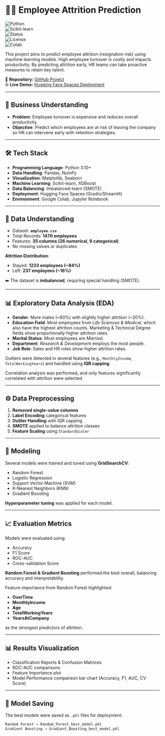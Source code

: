# 🧑‍💼 Employee Attrition Prediction

![Python](https://img.shields.io/badge/Python-3.10%2B-blue?logo=python)  
![Scikit-learn](https://img.shields.io/badge/Scikit--learn-ML-orange?logo=scikitlearn)  
![Status](https://img.shields.io/badge/Build-Passing-brightgreen)  
![License](https://img.shields.io/badge/License-MIT-yellow)  
![Colab](https://img.shields.io/badge/Google%20Colab-Notebook-orange?logo=googlecolab)

This project aims to predict employee attrition (resignation risk) using machine learning models. High employee turnover is costly and impacts productivity. By predicting attrition early, HR teams can take proactive measures to retain key talent.

🔗 **Repository:** [GitHub Project](https://github.com/alfandoo/Attrition-Predict)  
🌐 **Live Demo:** [Hugging Face Spaces Deployment](https://huggingface.co/spaces/alfando/attritrion-predict)

---

## 📌 Business Understanding

- **Problem**: Employee turnover is expensive and reduces overall productivity.
- **Objective**: Predict which employees are at risk of leaving the company so HR can intervene early with retention strategies.

---

## 🛠️ Tech Stack

- **Programming Language**: Python 3.10+
- **Data Handling**: Pandas, NumPy
- **Visualization**: Matplotlib, Seaborn
- **Machine Learning**: Scikit-learn, XGBoost
- **Data Balancing**: Imbalanced-learn (SMOTE)
- **Deployment**: Hugging Face Spaces (Gradio/Streamlit)
- **Environment**: Google Colab, Jupyter Notebook

---

## 📂 Data Understanding

- Dataset: **`employee.csv`**
- Total Records: **1470 employees**
- Features: **35 columns (26 numerical, 9 categorical)**
- No missing values or duplicates

**Attrition Distribution**:

- Stayed: **1233 employees (~84%)**
- Left: **237 employees (~16%)**

➡️ The dataset is **imbalanced**, requiring special handling (SMOTE).

---

## 📊 Exploratory Data Analysis (EDA)

- **Gender**: More males (~60%) with slightly higher attrition (~20%).
- **Education Field**: Most employees from _Life Sciences & Medical_, which also have the highest attrition counts. Marketing & Technical Degree fields show proportionally higher attrition rates.
- **Marital Status**: Most employees are _Married_.
- **Department**: _Research & Development_ employs the most people.
- **Job Role**: Sales and HR roles show higher attrition rates.

Outliers were detected in several features (e.g., `MonthlyIncome`, `TotalWorkingYears`) and handled using **IQR capping**.

Correlation analysis was performed, and only features significantly correlated with attrition were selected.

---

## ⚙️ Data Preprocessing

1. **Removed single-value columns**
2. **Label Encoding** categorical features
3. **Outlier Handling** with IQR capping
4. **SMOTE** applied to balance attrition classes
5. **Feature Scaling** using `StandardScaler`

---

## 🤖 Modeling

Several models were trained and tuned using **GridSearchCV**:

- Random Forest
- Logistic Regression
- Support Vector Machine (SVM)
- K-Nearest Neighbors (KNN)
- Gradient Boosting

**Hyperparameter tuning** was applied for each model.

---

## 📈 Evaluation Metrics

Models were evaluated using:

- Accuracy
- F1 Score
- ROC-AUC
- Cross-validation Score

**Random Forest & Gradient Boosting** performed the best overall, balancing accuracy and interpretability.

Feature importance from Random Forest highlighted:

- **OverTime**
- **MonthlyIncome**
- **Age**
- **TotalWorkingYears**
- **YearsAtCompany**

as the strongest predictors of attrition.

---

## 📊 Results Visualization

- Classification Reports & Confusion Matrices
- ROC-AUC comparisons
- Feature Importance plot
- Model Performance comparison bar chart (Accuracy, F1, AUC, CV Score)

---

## 💾 Model Saving

The best models were saved as `.pkl` files for deployment:

```bash
Random Forest → Random_Forest_best_model.pkl
Gradient Boosting → Gradient_Boosting_best_model.pkl
```
